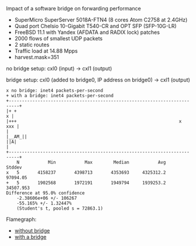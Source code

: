Impact of a software bridge on forwarding performance
  - SuperMicro SuperServer 5018A-FTN4 (8 cores Atom C2758 at 2.4GHz)
  - Quad port Chelsio 10-Gigabit T540-CR and OPT SFP (SFP-10G-LR)
  - FreeBSD 11.1 with Yandex (AFDATA and RADIX lock) patches
  - 2000 flows of smallest UDP packets
  - 2 static routes
  - Traffic load at 14.88 Mpps
  - harvest.mask=351

no bridge setup:
cxl0 (input) -> cxl1 (output)

bridge setup:
cxl0 (added to bridge0, IP address on bridge0) -> cxl1 (output)


```
x no bridge: inet4 packets-per-second
+ with a bridge: inet4 packets-per-second
+--------------------------------------------------------------------------+
|+ +                                                                     x |
|+++                                                              x    xxx |
|                                                                   |__AM_||
||A|                                                                       |
+--------------------------------------------------------------------------+
    N           Min           Max        Median           Avg        Stddev
x   5       4158237       4398713       4353693     4325312.2      97094.05
+   5       1902568       1972191       1949794     1939253.2     34507.953
Difference at 95.0% confidence
	-2.38606e+06 +/- 106267
	-55.165% +/- 1.32447%
	(Student's t, pooled s = 72863.1)
```

Flamegraph:
   - [without bridge](bench.bridge.svg)
   - [with a bridge](bench.no-bridge.svg)

